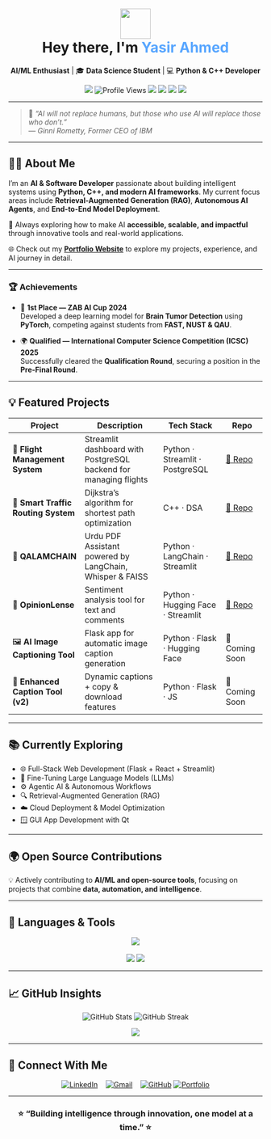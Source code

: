 <h1 align="center">
  <img src="https://raw.githubusercontent.com/MartinHeinz/MartinHeinz/master/wave.gif" width="60px">
  <br>Hey there, I'm <span style="color:#58a6ff;">Yasir Ahmed</span>
</h1>

<p align="center">
   <b>AI/ML Enthusiast</b> | 🎓 <b>Data Science Student</b> | 💻 <b>Python & C++ Developer</b>
</p>

<p align="center">
  <a href="https://github.com/YasirAhmed2"><img src="https://img.shields.io/github/followers/YasirAhmed2?label=Follow&style=social"></a>
  <img src="https://komarev.com/ghpvc/?username=YasirAhmed2&style=flat-square&color=blue" alt="Profile Views"/>
  <img src="https://img.shields.io/badge/Focus-AI%20%7C%20ML%20%7C%20RAG-blueviolet?style=flat-square">
  <img src="https://img.shields.io/badge/Language-Python-blue"> <img src="https://img.shields.io/badge/Framework-Flask-green"> <img src="https://img.shields.io/badge/UI-Streamlit-orange">
</p>

---

> 🧠 *“AI will not replace humans, but those who use AI will replace those who don’t.”*  
> — *Ginni Rometty, Former CEO of IBM*  

---

## 👨‍💻 About Me  

I’m an **AI & Software Developer** passionate about building intelligent systems using **Python, C++, and modern AI frameworks**. My current focus areas include **Retrieval-Augmented Generation (RAG)**, **Autonomous AI Agents**, and **End-to-End Model Deployment**.  

🎯 Always exploring how to make AI **accessible, scalable, and impactful** through innovative tools and real-world applications.  

🌐 Check out my **[Portfolio Website](https://yasirahmed.tech)** to explore my projects, experience, and AI journey in detail.


---

### 🏆 Achievements  

- 🥇 **1st Place — ZAB AI Cup 2024**  
  Developed a deep learning model for **Brain Tumor Detection** using **PyTorch**, competing against students from **FAST, NUST & QAU**.

- 🌍 **Qualified — International Computer Science Competition (ICSC) 2025**  
  Successfully cleared the **Qualification Round**, securing a position in the **Pre-Final Round**.

---

## 💡 Featured Projects  

| Project | Description | Tech Stack | Repo |
|----------|-------------|------------|------|
| 🛫 **Flight Management System** | Streamlit dashboard with PostgreSQL backend for managing flights | Python · Streamlit · PostgreSQL | [🔗 Repo](https://github.com/YasirAhmed2/Database-Semester-Project-Code) |
| 🚦 **Smart Traffic Routing System** | Dijkstra’s algorithm for shortest path optimization | C++ · DSA | [🔗 Repo](https://github.com/YasirAhmed2/Smart-Traffic-Routing-System) |
| 🧠 **QALAMCHAIN** | Urdu PDF Assistant powered by LangChain, Whisper & FAISS | Python · LangChain · Streamlit | [🔗 Repo](https://github.com/YasirAhmed2/QALAMCHAIN) |
| 💬 **OpinionLense** | Sentiment analysis tool for text and comments | Python · Hugging Face · Streamlit | [🔗 Repo](https://github.com/YasirAhmed2/OpinionLense) |
| 🖼️ **AI Image Captioning Tool** | Flask app for automatic image caption generation | Python · Flask · Hugging Face | 🧩 Coming Soon |
| 🧩 **Enhanced Caption Tool (v2)** | Dynamic captions + copy & download features | Python · Flask · JS | 🚧 Coming Soon |

---

## 📚 Currently Exploring  

- 🌐 Full-Stack Web Development (Flask + React + Streamlit)  
- 🧩 Fine-Tuning Large Language Models (LLMs)  
- ⚙️ Agentic AI & Autonomous Workflows  
- 🔍 Retrieval-Augmented Generation (RAG)  
- ☁️ Cloud Deployment & Model Optimization  
- 🪟 GUI App Development with Qt  

---

## 🌍 Open Source Contributions  

💡 Actively contributing to **AI/ML and open-source tools**, focusing on projects that combine **data, automation, and intelligence**.  

---

## 🧰 Languages & Tools  

<p align="center">
  <img src="https://skillicons.dev/icons?i=python,cpp,javascript,html,css,flask,streamlit,github,git,vscode,linux,jupyter" /><br><br>
  <img src="https://skillicons.dev/icons?i=figma,postgres,mongodb,tensorflow,pytorch,pandas,scikitlearn" />
  <img src="https://img.shields.io/badge/Seaborn-Blue?style=for-the-badge&logo=python&logoColor=white" />
</p>

---

## 📈 GitHub Insights  

<p align="center">
  <img src="https://github-readme-stats.vercel.app/api?username=YasirAhmed2&show_icons=true&theme=tokyonight&hide_border=true" alt="GitHub Stats" />
  <img src="https://github-readme-streak-stats.herokuapp.com/?user=YasirAhmed2&theme=tokyonight&hide_border=true" alt="GitHub Streak" />
</p>

<p align="center">
  <img src="https://github-profile-trophy.vercel.app/?username=YasirAhmed2&theme=tokyonight&no-frame=true&margin-w=15" />
</p>

---

## 🤝 Connect With Me  

<p align="center">
  <a href="https://www.linkedin.com/in/yasir-ahmed-08a338213" target="_blank"><img src="https://img.icons8.com/fluency/48/linkedin.png" alt="LinkedIn"/></a>
  &nbsp;&nbsp;
  <a href="mailto:yasirahmed5077@gmail.com"><img src="https://img.icons8.com/fluency/48/gmail-new.png" alt="Gmail"/></a>
  &nbsp;&nbsp;
  <a href="https://github.com/YasirAhmed2" target="_blank"><img src="https://img.icons8.com/fluency/48/github.png" alt="GitHub"/></a>
    <a href="https://yasirahmed.tech" target="_blank"><img src="https://img.icons8.com/fluency/48/domain.png" alt="Portfolio"/></a>
</p>

---

<h3 align="center">⭐ “Building intelligence through innovation, one model at a time.” ⭐</h3>
